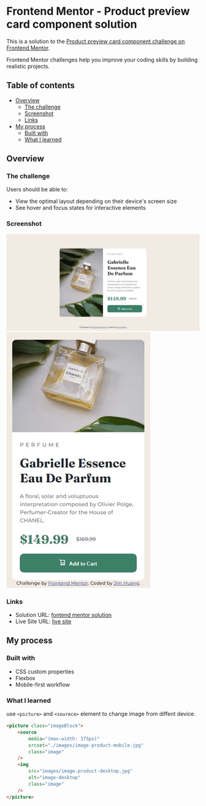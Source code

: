 # Frontend Mentor - Product preview card component solution

This is a solution to the [Product preview card component challenge on Frontend Mentor](https://www.frontendmentor.io/challenges/product-preview-card-component-GO7UmttRfa).

Frontend Mentor challenges help you improve your coding skills by building realistic projects.

## Table of contents

-   [Overview](#overview)
    -   [The challenge](#the-challenge)
    -   [Screenshot](#screenshot)
    -   [Links](#links)
-   [My process](#my-process)
    -   [Built with](#built-with)
    -   [What I learned](#what-i-learned)

## Overview

### The challenge

Users should be able to:

-   View the optimal layout depending on their device's screen size
-   See hover and focus states for interactive elements

### Screenshot

![](/screenshot/desktop.jpeg)
![](/screenshot/mobile.jpeg)

### Links

-   Solution URL: [fontend mentor solution](https://www.frontendmentor.io/solutions/responsive-landing-width-cssflex-and-htmlsourceelement-wzmIeC5Nhr)
-   Live Site URL: [live site](https://jim-product-preview-card-component.netlify.app/)

## My process

### Built with

-   CSS custom properties
-   Flexbox
-   Mobile-first workflow

### What I learned

use `<picture>` and `<sourece>` element to change image from diffent device.

```html
<picture class="imageBlock">
    <source
        media="(max-width: 375px)"
        srcset="./images/image-product-mobile.jpg"
        class="image"
    />
    <img
        src="images/image-product-desktop.jpg"
        alt="image-desktop"
        class="image"
    />
</picture>
```

